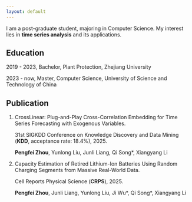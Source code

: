 ```yaml
---
layout: default
---
```


I am a post-graduate student, majoring in Computer Science. My interest lies in **time series analysis** and its applications.

## Education

2019 - 2023, Bachelor, Plant Protection, Zhejiang University

2023 - now, Master, Computer Science, University of Science and Technology of China

## Publication


1. CrossLinear: Plug-and-Play Cross-Correlation Embedding for Time Series Forecasting with Exogenous Variables.
    
    31st SIGKDD Conference on Knowledge Discovery and Data Mining (**KDD**, acceptance rate: 18.4%), 2025.
    
    **Pengfei Zhou**, Yunlong Liu, Junli Liang, Qi Song\*, Xiangyang Li


2. Capacity Estimation of Retired Lithium-Ion Batteries Using Random Charging Segments from Massive Real-World Data.
    
    Cell Reports Physical Science (**CRPS**), 2025.
    
    **Pengfei Zhou**, Junli Liang, Yunlong Liu, Ji Wu\*, Qi Song\*, Xiangyang Li
